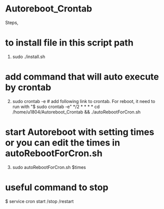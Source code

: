 # Autoreboot_Crontab

Steps,
# to install file in this script path
1. sudo ./install.sh

# add command that will auto execute by crontab
2. sudo crontab -e # add following link to crontab. For reboot, it need to run with "$ sudo crontab -e"
*/2 * * * * cd /home/u1804/Autoreboot_Crontab && ./autoRebootForCron.sh

# start Autoreboot with setting times or you can edit the times in autoRebootForCron.sh
3. sudo autoRebootForCron.sh $times


# useful command to stop
$ service cron start /stop /restart
